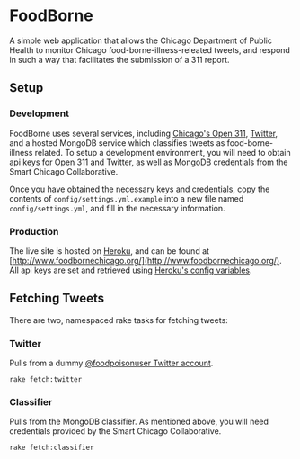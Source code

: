 # FoodBorne

A simple web application that allows the Chicago Department of Public Health to monitor Chicago food-borne-illness-releated tweets, and respond in such a way that facilitates the submission of a 311 report.

## Setup

### Development

FoodBorne uses several services, including [Chicago's Open 311](http://dev.cityofchicago.org/docs/api), [Twitter](https://dev.twitter.com/docs/api/1.1), and a hosted MongoDB service which classifies tweets as food-borne-illness related. To setup a development environment, you will need to obtain api keys for Open 311 and Twitter, as well as MongoDB credentials from the Smart Chicago Collaborative.

Once you have obtained the necessary keys and credentials, copy the contents of `config/settings.yml.example` into a new file named `config/settings.yml`, and fill in the necessary information.

### Production

The live site is hosted on [Heroku](http://heroku.com), and can be found at [http://www.foodbornechicago.org/](http://www.foodbornechicago.org/). All api keys are set and retrieved using [Heroku's config variables](https://devcenter.heroku.com/articles/config-vars).

## Fetching Tweets

There are two, namespaced rake tasks for fetching tweets:

### Twitter

Pulls from a dummy [@foodpoisonuser Twitter account](https://twitter.com/foodpoisonuser).

    rake fetch:twitter

### Classifier

Pulls from the MongoDB classifier. As mentioned above, you will need credentials provided by the Smart Chicago Collaborative.

    rake fetch:classifier